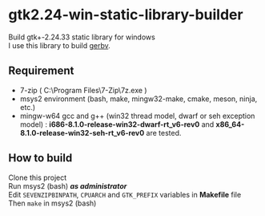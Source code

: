 # gtk2.24-win-static-library-builder
Build gtk+-2.24.33 static library for windows  
I use this library to build [gerbv](https://github.com/gerbv/gerbv).

## Requirement
+ 7-zip ( C\:\\Program Files\\7-Zip\\7z.exe )
+ msys2 environment (bash, make, mingw32-make, cmake, meson, ninja, etc.)
+ mingw-w64 gcc and g++ (win32 thread model, dwarf or seh exception model) \: **i686-8.1.0-release-win32-dwarf-rt_v6-rev0** and **x86_64-8.1.0-release-win32-seh-rt_v6-rev0** are tested.

## How to build
Clone this project  
Run msys2 (bash) ***as administrator***  
Edit `SEVENZIPBINPATH`, `CPUARCH` and `GTK_PREFIX` variables in **Makefile** file  
Then `make` in msys2 (bash)
